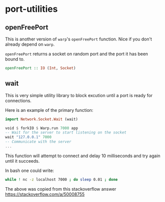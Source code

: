 # port-utilities

## openFreePort

This is another version of `warp`'s `openFreePort` function. Nice if you don't already depend on `warp`.

`openFreePort` returns a socket on random port and the port it has been bound to.

```haskell
openFreePort :: IO (Int, Socket)
```

## wait

This is very simple utility library to block excution until a port is ready for connections.

Here is an example of the primary function:

```haskell
import Network.Socket.Wait (wait)

void $ forkIO $ Warp.run 7000 app
-- Wait for the server to start listening on the socket
wait "127.0.0.1" 7000
-- Communicate with the server
...
```

This function will attempt to connect and delay 10 milliseconds and try again until it succeeds.

In bash one could write:

```bash
while ! nc -z localhost 7000 ; do sleep 0.01 ; done
```

The above was copied from this stackoverflow answer https://stackoverflow.com/a/50008755